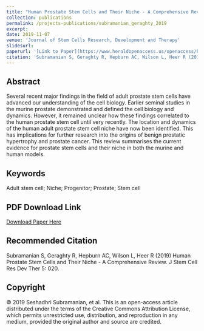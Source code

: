 ```yaml
---
title: "Human Prostate Stem Cells and Their Niche - A Comprehensive Review"
collection: publications
permalink: /projects-publications/subramanian_geraghty_2019
excerpt: 
date: 2019-11-07
venue: 'Journal of Stem Cells Research, Development and Therapy'
slidesurl: 
paperurl: '[Link to Paper](https://www.heraldopenaccess.us/openaccess/human-prostate-stem-cells-and-their-niche-a-comprehensive-review)'
citation: 'Subramanian S, Geraghty R, Hepburn AC, Wilson L, Heer R (2019) Human Prostate Stem Cells and Their Niche - A Comprehensive Review. J Stem Cell Res Dev Ther 5: 020.'
---
```


## Abstract

Several recent major findings in the field of adult prostate stem cells have advanced our understanding of the cell biology. Earlier seminal studies in the murine prostate demonstrated and defined the cell biology and dynamics. However, it remained unclear how these findings correlated to the human prostate stem cell until very recently. The location and dynamics of the human adult prostate stem cell niche have now been identified. This has implications for further research into the origins of benign prostatic hypertrophy and prostate cancer. This review summarises the current evidence for prostate stem cells and their niche in both the murine and human models.

## Keywords

Adult stem cell; Niche; Progenitor; Prostate; Stem cell

## PDF Download Link

[Download Paper Here](https://www.heraldopenaccess.us/article_pdf/64/human-prostate-stem-cells-and-their-niche-a-comprehensive-review.pdf)

## Recommended Citation

Subramanian S, Geraghty R, Hepburn AC, Wilson L, Heer R (2019) Human Prostate Stem Cells and Their Niche - A Comprehensive Review. J Stem Cell Res Dev Ther 5: 020.

## Copyright

© 2019  Seshadhri Subramanian, et al. This is an open-access article distributed under the terms of the Creative Commons Attribution License, which permits unrestricted use, distribution, and reproduction in any medium, provided the original author and source are credited.
